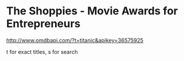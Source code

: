# The Shoppies - Movie Awards for Entrepreneurs

http://www.omdbapi.com/?t=titanic&apikey=36575925

t for exact titles, s for search
